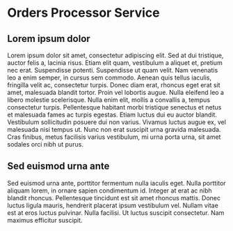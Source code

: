 # Orders Processor Service

## Lorem ipsum dolor
Lorem ipsum dolor sit amet, consectetur adipiscing elit. Sed at dui tristique, auctor felis a, lacinia risus. Etiam elit quam, vestibulum a aliquet et, pretium nec erat. Suspendisse potenti. Suspendisse ut quam velit. Nam venenatis leo a enim semper, in cursus sem commodo. Aenean quis tellus iaculis, fringilla velit ac, consectetur turpis. Donec diam erat, rhoncus eget erat sit amet, malesuada blandit tortor. Proin vel lobortis augue. Nulla eleifend leo a libero molestie scelerisque. Nulla enim elit, mollis a convallis a, tempus consectetur turpis. Pellentesque habitant morbi tristique senectus et netus et malesuada fames ac turpis egestas. Etiam luctus dui eu auctor blandit. Vestibulum sollicitudin posuere dui non varius. Vivamus luctus augue ex, vel malesuada nisi tempus ut. Nunc non erat suscipit urna gravida malesuada. Cras finibus, metus facilisis varius vestibulum, mi urna porta urna, sit amet sodales orci nibh ut purus.

## Sed euismod urna ante
Sed euismod urna ante, porttitor fermentum nulla iaculis eget. Nulla porttitor aliquam lorem, in ornare sapien condimentum id. Integer at erat ac nibh blandit rhoncus. Pellentesque tincidunt est sit amet rhoncus mattis. Donec luctus ligula mauris, hendrerit placerat ipsum vestibulum vel. Nullam vitae est at eros luctus pulvinar. Nulla facilisi. Ut luctus suscipit consectetur. Nam maximus efficitur suscipit.